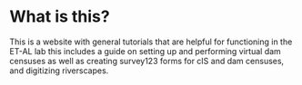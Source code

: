 # What is this?
This is a website with general tutorials that are helpful for functioning in the ET-AL lab this includes a guide on setting up and performing virtual dam censuses as well as creating survey123 forms for cIS and dam censuses, and digitizing riverscapes.
